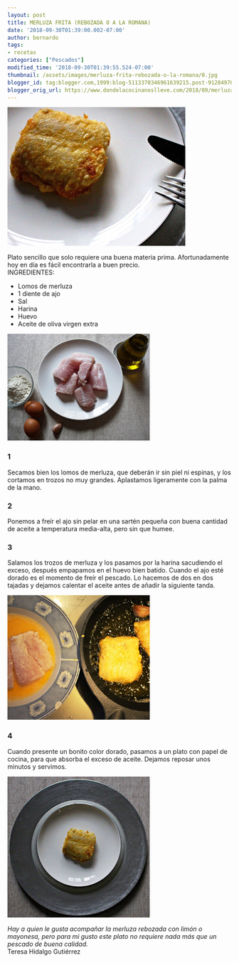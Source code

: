 ```yaml
---
layout: post
title: MERLUZA FRITA (REBOZADA O A LA ROMANA)
date: '2018-09-30T01:39:00.002-07:00'
author: bernardo
tags:
- recetas
categories: ["Pescados"]
modified_time: '2018-09-30T01:39:55.524-07:00'
thumbnail: /assets/images/merluza-frita-rebozada-o-la-romana/0.jpg
blogger_id: tag:blogger.com,1999:blog-5113370346961639215.post-9128497064335490300
blogger_orig_url: https://www.dondelacocinanoslleve.com/2018/09/merluza-frita-rebozada-o-la-romana.html
---
```


![](/assets/images/merluza-frita-rebozada-o-la-romana/0.jpg)

  
Plato sencillo que solo requiere una buena materia prima. Afortunadamente hoy en día es fácil encontrarla a buen precio.  
INGREDIENTES:
* Lomos de merluza
* 1 diente de ajo
* Sal
* Harina
* Huevo
* Aceite de oliva virgen extra  

![](/assets/images/merluza-frita-rebozada-o-la-romana/1.jpg)

  

### 1

Secamos bien los lomos de merluza, que deberán ir sin piel ni espinas, y los cortamos en trozos no muy grandes. Aplastamos ligeramente con la palma de la mano.  

### 2

Ponemos a freír el ajo sin pelar en una sartén pequeña con buena cantidad de aceite a temperatura media-alta, pero sin que humee.  

### 3

Salamos los trozos de merluza y los pasamos por la harina sacudiendo el exceso, después empapamos en el huevo bien batido. Cuando el ajo esté dorado es el momento de freír el pescado. Lo hacemos de dos en dos tajadas y dejamos calentar el aceite antes de añadir la siguiente tanda.  

![](/assets/images/merluza-frita-rebozada-o-la-romana/2.jpg)

  

### 4

Cuando presente un bonito color dorado, pasamos a un plato con papel de cocina, para que absorba el exceso de aceite. Dejamos reposar unos minutos y servimos.  

![](/assets/images/merluza-frita-rebozada-o-la-romana/3.jpg)

  
_Hay a quien le gusta acompañar la merluza rebozada con limón o mayonesa, pero para mi gusto este plato no requiere nada más que un pescado de buena calidad._  
Teresa Hidalgo Gutiérrez
